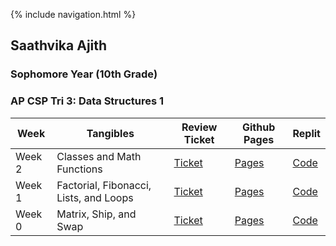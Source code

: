 {% include navigation.html %} 

## Saathvika Ajith
### Sophomore Year (10th Grade)
### AP CSP Tri 3: Data Structures 1

| Week  | Tangibles | Review Ticket  |  Github Pages | Replit |
|-------|-----------|----------------|---------------|--------|
| Week 2 |Classes and Math Functions| [Ticket]()  | [Pages](https://saathvika-ajith.github.io/Saathvika-Ajith/) | [Code](https://replit.com/@SaathvikaAjith1/Saathvika-Ajith#week2/classFactorial.py) |
| Week 1 |Factorial, Fibonacci, Lists, and Loops| [Ticket](https://github.com/Saathvika-Ajith/Saathvika-Ajith/issues/2)  | [Pages](https://saathvika-ajith.github.io/Saathvika-Ajith/) | [Code](https://replit.com/@SaathvikaAjith1/Saathvika-Ajith#week1/fibonacci.py) |
| Week 0 |Matrix, Ship, and Swap| [Ticket](https://github.com/Saathvika-Ajith/Saathvika-Ajith/issues/1)  | [Pages](https://saathvika-ajith.github.io/Saathvika-Ajith/) | [Code](https://replit.com/@SaathvikaAjith1/Saathvika-Ajith#week0/ship.py) |
